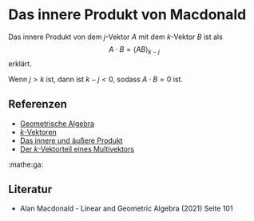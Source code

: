 # Das innere Produkt von Macdonald

Das innere Produkt von dem $j$-Vektor $A$ mit dem $k$-Vektor $B$ ist als
$$A\cdot B = \langle AB\rangle_{k-j}$$
erklärt.

Wenn $j > k$ ist, dann ist $k - j < 0$,  sodass $A\cdot B = 0$ ist.

## Referenzen
- [Geometrische Algebra](f35d.md)
- [$k$-Vektoren](93t3.md)
- [Das innere und äußere Produkt](bzmt.md)
- [Der $k$-Vektorteil eines Multivektors](oagu.md)

:mathe:ga:

## Literatur
- Alan Macdonald - Linear and Geometric Algebra (2021) Seite 101

